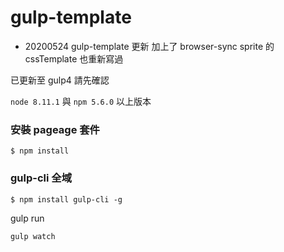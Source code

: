 # gulp-template

- 20200524 gulp-template 更新 
加上了 browser-sync
sprite 的 cssTemplate 也重新寫過

已更新至 gulp4 請先確認

`node 8.11.1` 與 `npm 5.6.0` 以上版本

### 安裝 pageage 套件

```
$ npm install
```

### gulp-cli 全域

```
$ npm install gulp-cli -g
```

gulp run

```
gulp watch
```
